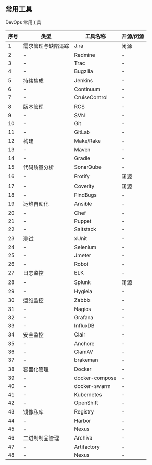 ## 常用工具

DevOps 常用工具

| 序号 | 类型 | 工具名称 | 开源/闭源 |
| ---- | ---- | ---- | ---- |
| 1 | 需求管理与缺陷追踪 | Jira | 闭源
| 2 | - | Redmine | -
| 3 | - | Trac | -
| 4 | - | Bugzilla | -
| 5 | 持续集成 | Jenkins | -
| 6 | - | Continuum | -
| 7 | - | CruiseControl | -
| 8 | 版本管理 | RCS | -
| 9 | - | SVN | -
| 10 | - | Git | -
| 11 | - | GitLab | -
| 12 | 构建 | Make/Rake | -
| 13 | - | Maven | - 
| 14 | - | Gradle | -
| 15 | 代码质量分析 | SonarQube | -
| 16 | - | Frotify | 闭源
| 17 | - | Coverity | 闭源
| 18 | - | FindBugs | -
| 19 | 运维自动化 | Ansible | -
| 20 | - | Chef | -
| 21 | - | Puppet | -
| 22 | - | Saltstack | -
| 23 | 测试 | xUnit | -
| 24 | - | Selenium | -
| 25 | - | Jmeter | -
| 26 | - | Robot | -
| 27 | 日志监控 | ELK | -
| 28 | - | Splunk | 闭源
| 29 | - | Hygieia | -
| 30 | 运维监控 | Zabbix | -
| 31 | - | Nagios | -
| 32 | - | Grafana | -
| 33 | - | InfluxDB | -
| 34 | 安全监控 | Clair | -
| 35 | - | Anchore | -
| 36 | - | ClamAV | -
| 37 | - | brakeman | -
| 38 | 容器化管理 | Docker | -
| 39 | - | docker-compose | -
| 40 | - | docker-swarm | -
| 41 | - | Kubernetes | -
| 42 | - | OpenShift | -
| 43 | 镜像私库 | Registry | -
| 44 | - | Harbor | -
| 45 | - | Nexus | -
| 46 | 二进制制品管理 | Archiva | -
| 47 | - | Artifactory | -
| 48 | - | Nexus | -



